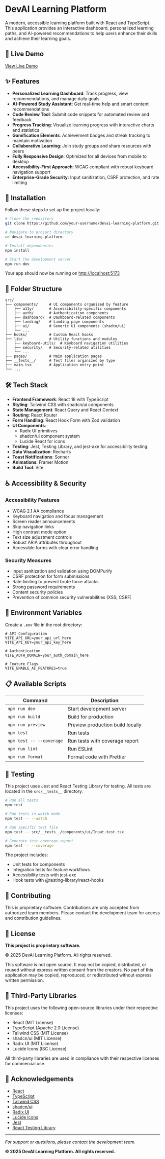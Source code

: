 
# DevAI Learning Platform

A modern, accessible learning platform built with React and TypeScript. This application provides an interactive dashboard, personalized learning paths, and AI-powered recommendations to help users enhance their skills and achieve their learning goals.

## 🔗 Live Demo

[View Live Demo](https://bb84cd2a-8d80-4971-887b-076692b64f52.lovableproject.com) 

## ✨ Features

- **Personalized Learning Dashboard**: Track progress, view recommendations, and manage daily goals
- **AI-Powered Study Assistant**: Get real-time help and smart content recommendations 
- **Code Review Tool**: Submit code snippets for automated review and feedback
- **Progress Tracking**: Visualize learning progress with interactive charts and statistics
- **Gamification Elements**: Achievement badges and streak tracking to maintain motivation
- **Collaborative Learning**: Join study groups and share resources with peers
- **Fully Responsive Design**: Optimized for all devices from mobile to desktop
- **Accessibility-First Approach**: WCAG compliant with robust keyboard navigation support
- **Enterprise-Grade Security**: Input sanitization, CSRF protection, and rate limiting

## 🚀 Installation

Follow these steps to set up the project locally:

```bash
# Clone the repository
git clone https://github.com/your-username/devai-learning-platform.git

# Navigate to project directory
cd devai-learning-platform

# Install dependencies
npm install

# Start the development server
npm run dev
```

Your app should now be running on [http://localhost:5173](http://localhost:5173)

## 📁 Folder Structure

```
src/
├── components/     # UI components organized by feature
│   ├── a11y/       # Accessibility-specific components
│   ├── auth/       # Authentication components
│   ├── dashboard/  # Dashboard-related components
│   ├── landing/    # Landing page components
│   ├── ui/         # Generic UI components (shadcn/ui)
│   └── ...
├── hooks/          # Custom React hooks
├── lib/            # Utility functions and modules
│   ├── keyboard-utils/  # Keyboard navigation utilities
│   ├── security/   # Security-related utilities
│   └── ...
├── pages/          # Main application pages
├── __tests__/      # Test files organized by type
├── main.tsx        # Application entry point
└── ...
```

## 🛠️ Tech Stack

- **Frontend Framework**: React 18 with TypeScript
- **Styling**: Tailwind CSS with shadcn/ui components
- **State Management**: React Query and React Context
- **Routing**: React Router
- **Form Handling**: React Hook Form with Zod validation
- **UI Components**: 
  - Radix UI primitives
  - shadcn/ui component system
  - Lucide React for icons
- **Testing**: Jest, Testing Library, and jest-axe for accessibility testing
- **Data Visualization**: Recharts
- **Toast Notifications**: Sonner
- **Animations**: Framer Motion
- **Build Tool**: Vite

## ♿ Accessibility & Security

### Accessibility Features

- WCAG 2.1 AA compliance
- Keyboard navigation and focus management
- Screen reader announcements
- Skip navigation links
- High contrast mode option
- Text size adjustment controls
- Robust ARIA attributes throughout
- Accessible forms with clear error handling

### Security Measures

- Input sanitization and validation using DOMPurify
- CSRF protection for form submissions
- Rate limiting to prevent brute force attacks
- Strong password requirements
- Content security policies
- Prevention of common security vulnerabilities (XSS, CSRF)

## 🔧 Environment Variables

Create a `.env` file in the root directory:

```
# API Configuration
VITE_API_URL=your_api_url_here
VITE_API_KEY=your_api_key_here

# Authentication
VITE_AUTH_DOMAIN=your_auth_domain_here

# Feature Flags
VITE_ENABLE_AI_FEATURES=true
```

## 📋 Available Scripts

| Command | Description |
|---------|-------------|
| `npm run dev` | Start development server |
| `npm run build` | Build for production |
| `npm run preview` | Preview production build locally |
| `npm test` | Run tests |
| `npm test -- --coverage` | Run tests with coverage report |
| `npm run lint` | Run ESLint |
| `npm run format` | Format code with Prettier |

## 🧪 Testing

This project uses Jest and React Testing Library for testing. All tests are located in the `src/__tests__` directory.

```bash
# Run all tests
npm test

# Run tests in watch mode
npm test -- --watch

# Run specific test file
npm test -- src/__tests__/components/ui/Input.test.tsx

# Generate test coverage report
npm test -- --coverage
```

The project includes:
- Unit tests for components
- Integration tests for feature workflows
- Accessibility tests with jest-axe
- Hook tests with @testing-library/react-hooks

## 🤝 Contributing

This is proprietary software. Contributions are only accepted from authorized team members. Please contact the development team for access and contribution guidelines.

## 📄 License

**This project is proprietary software.**

© 2025 DevAI Learning Platform. All rights reserved.

This software is not open source. It may not be copied, distributed, or reused without express written consent from the creators. No part of this application may be copied, reproduced, or redistributed without express written permission.

## 🧩 Third-Party Libraries

This project uses the following open-source libraries under their respective licenses:
- React (MIT License)
- TypeScript (Apache 2.0 License)
- Tailwind CSS (MIT License)
- shadcn/ui (MIT License)
- Radix UI (MIT License)
- Lucide Icons (ISC License)

All third-party libraries are used in compliance with their respective licenses for commercial use.

## 👏 Acknowledgements

- [React](https://reactjs.org/)
- [TypeScript](https://www.typescriptlang.org/)
- [Tailwind CSS](https://tailwindcss.com/)
- [shadcn/ui](https://ui.shadcn.com/)
- [Radix UI](https://www.radix-ui.com/)
- [Lucide Icons](https://lucide.dev/)
- [Jest](https://jestjs.io/)
- [React Testing Library](https://testing-library.com/)

---

*For support or questions, please contact the development team.*

**© 2025 DevAI Learning Platform. All rights reserved.**
